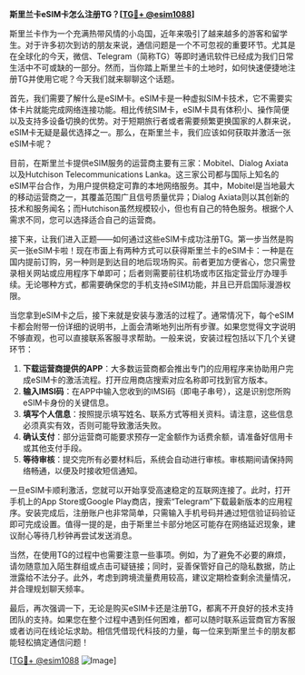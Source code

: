 **斯里兰卡eSIM卡怎么注册TG？[[TG💪+ @esim1088](https://t.me/s/esim1088)]**

斯里兰卡作为一个充满热带风情的小岛国，近年来吸引了越来越多的游客和留学生。对于许多初次到访的朋友来说，通信问题是一个不可忽视的重要环节。尤其是在全球化的今天，微信、Telegram（简称TG）等即时通讯软件已经成为我们日常生活中不可或缺的一部分。然而，当你踏上斯里兰卡的土地时，如何快速便捷地注册TG并使用它呢？今天我们就来聊聊这个话题。

首先，我们需要了解什么是eSIM卡。eSIM卡是一种虚拟SIM卡技术，它不需要实体卡片就能完成网络连接功能。相比传统SIM卡，eSIM卡具有体积小、操作简便以及支持多设备切换的优势。对于短期旅行者或者需要频繁更换国家的人群来说，eSIM卡无疑是最优选择之一。那么，在斯里兰卡，我们应该如何获取并激活一张eSIM卡呢？

目前，在斯里兰卡提供eSIM服务的运营商主要有三家：Mobitel、Dialog Axiata以及Hutchison Telecommunications Lanka。这三家公司都与国际上知名的eSIM平台合作，为用户提供稳定可靠的本地网络服务。其中，Mobitel是当地最大的移动运营商之一，其覆盖范围广且信号质量优异；Dialog Axiata则以其创新的技术和服务闻名；而Hutchison虽然规模较小，但也有自己的特色服务。根据个人需求不同，您可以选择适合自己的运营商。

接下来，让我们进入正题——如何通过这些eSIM卡成功注册TG。第一步当然是购买一张eSIM卡啦！现在市面上有两种方式可以获得斯里兰卡的eSIM卡：一种是在国内提前订购，另一种则是到达目的地后现场购买。前者更加方便省心，您只需登录相关网站或应用程序下单即可；后者则需要前往机场或市区指定营业厅办理手续。无论哪种方式，都需要确保您的手机支持eSIM功能，并且已开启国际漫游权限。

当您拿到eSIM卡之后，接下来就是安装与激活的过程了。通常情况下，每个eSIM卡都会附带一份详细的说明书，上面会清晰地列出所有步骤。如果您觉得文字说明不够直观，也可以直接联系客服寻求帮助。一般来说，安装过程包括以下几个关键环节：

1. **下载运营商提供的APP**：大多数运营商都会推出专门的应用程序来协助用户完成eSIM卡的激活流程。打开应用商店搜索对应名称即可找到官方版本。
2. **输入IMSI码**：在APP中输入您收到的IMSI码（即电子串号），这是识别您所购eSIM卡身份的关键信息。
3. **填写个人信息**：按照提示填写姓名、联系方式等相关资料。请注意，这些信息必须真实有效，否则可能导致激活失败。
4. **确认支付**：部分运营商可能要求预存一定金额作为话费余额，请准备好信用卡或其他支付手段。
5. **等待审核**：提交完所有必要材料后，系统会自动进行审核。审核期间请保持网络畅通，以便及时接收短信通知。

一旦eSIM卡顺利激活，您就可以开始享受高速稳定的互联网连接了。此时，打开手机上的App Store或Google Play商店，搜索“Telegram”下载最新版本的应用程序。安装完成后，注册账户也非常简单，只需输入手机号码并通过短信验证码验证即可完成设置。值得一提的是，由于斯里兰卡部分地区可能存在网络延迟现象，建议耐心等待几秒钟再尝试发送消息。

当然，在使用TG的过程中也需要注意一些事项。例如，为了避免不必要的麻烦，请勿随意加入陌生群组或点击可疑链接；同时，妥善保管好自己的隐私数据，防止泄露给不法分子。此外，考虑到跨境流量费用较高，建议定期检查剩余流量情况，并合理规划聊天频率。

最后，再次强调一下，无论是购买eSIM卡还是注册TG，都离不开良好的技术支持团队的支持。如果您在整个过程中遇到任何困难，都可以随时联系运营商官方客服或者访问在线论坛求助。相信凭借现代科技的力量，每一位来到斯里兰卡的朋友都能轻松搞定通信问题！

[[TG💪+ @esim1088](https://t.me/s/esim1088) ![Image](https://i.postimg.cc/4NQfJmqS/Snipaste-2025-05-13-00-14-12.png)]